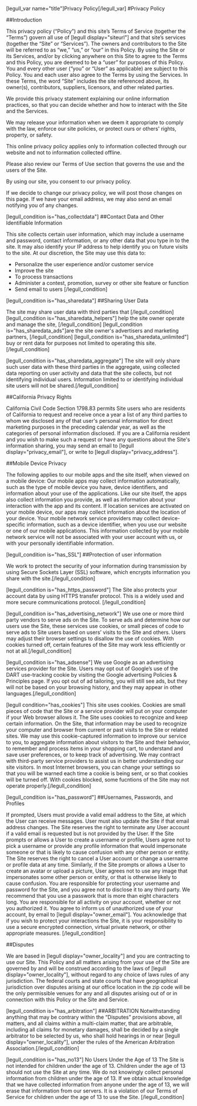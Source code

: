 [legull_var name="title"]Privacy Policy[/legull_var]
#Privacy Policy

##Introduction

This privacy policy (“Policy”) and this site’s Terms of Service (together the “Terms”) govern all use of [legull display="siteurl"] and that site’s services (together the “Site” or “Services”).  The owners and contributors to the Site will be referred to as “we,” “us,” or “our” in this Policy.  By using the Site or its Services, and/or by clicking anywhere on this Site to agree to the Terms and this Policy, you are deemed to be a “user” for purposes of this Policy.  You and every other user (“you” or “User” as applicable) are subject to this Policy.  You and each user also agree to the Terms by using the Services.  In these Terms, the word “Site” includes the site referenced above, its owner(s), contributors, suppliers, licensors, and other related parties.

We provide this privacy statement explaining our online information practices, so that you can decide whether and how to interact with the Site and the Services.

We may release your information when we deem it appropriate to comply with the law, enforce our site policies, or protect ours or others' rights, property, or safety.

This online privacy policy applies only to information collected through our website and not to information collected offline.

Please also review our Terms of Use section that governs the use and the users of the Site.

By using our site, you consent to our privacy policy.

If we decide to change our privacy policy, we will post those changes on this page. If we have your email address, we may also send an email notifying you of any changes.

[legull_condition is="has_collectdata"]
##Contact Data and Other Identifiable Information

This site collects certain user information, which may include a username and password, contact information, or any other data that you type in to the site.  It may also identify your IP address to help identify you on future visits to the site.  At our discretion, the Site may use this data to:

* Personalize the user experience and/or customer service
* Improve the site
* To process transactions
* Administer a contest, promotion, survey or other site feature or function
* Send email to users
[/legull_condition]

[legull_condition is="has_sharedata"]
##Sharing User Data

The site may share user data with third parties that [/legull_condition]
[legull_condition is="has_sharedata_helpers"] help the site owner operate and manage the site, [/legull_condition]
[legull_condition is="has_sharedata_ads"]are the site owner's advertisers and marketing partners, [/legull_condition]
[legull_condition is="has_sharedata_unlimited"] buy or rent data for purposes not limited to operating this site.[/legull_condition]

[legull_condition is="has_sharedata_aggregate"]
The site will only share such user data with these third parties in the aggregate, using collected data reporting on user activity and data that the site collects, but not identifying individual users. Information limited to or identifying individual site users will not be shared.[/legull_condition]

##California Privacy Rights

California Civil Code Section 1798.83 permits Site users who are residents of California to request and receive once a year a list of any third parties to whom we disclosed any of that user's personal information for direct marketing purposes in the preceding calendar year, as well as the categories of personal information disclosed. If you are a California resident and you wish to make such a request or have any questions about the Site's information sharing, you may send an email to [legull display="privacy_email"], or write to [legull display="privacy_address"].

##Mobile Device Privacy

The following applies to our mobile apps and the site itself, when viewed on a mobile device:
Our mobile apps may collect information automatically, such as the type of mobile device you have, device identifiers, and information about your use of the applications. Like our site itself, the apps also collect information you provide, as well as information about your interaction with the app and its content.
If location services are activated on your mobile device, our apps may collect information about the location of your device. Your mobile network service providers may collect device-specific information, such as a device identifier, when you use our website or one of our mobile applications. This information collected by your mobile network service will not be associated with your user account with us, or with your personally identifiable information.

[legull_condition is="has_SSL"]
##Protection of user information

We work to protect the security of your information during transmission by using Secure Sockets Layer (SSL) software, which encrypts information you share with the site.[/legull_condition]

[legull_condition is="has_https_password"]
The Site also protects your account data by using HTTPS transfer protocol.  This is a widely used and more secure communications protocol. [/legull_condition]

[legull_condition is="has_advertising_network"]
We use one or more third party vendors to serve ads on the Site. To serve ads and determine how our users use the Site, these services use cookies, or small pieces of code to serve ads to Site users based on users’ visits to the Site and others. Users may adjust their browser settings to disallow the use of cookies.  With cookies turned off, certain features of the Site may work less efficiently or not at all.[/legull_condition]

[legull_condition is="has_adsense"]
We use Google as an advertising services provider for the Site. Users may opt out of Google’s use of the DART use-tracking cookie by visiting the Google advertising Policies & Principles page.  If you opt out of ad tailoring, you will still see ads, but they will not be based on your browsing history, and they may appear in other languages.[/legull_condition]

[legull condition="has_cookies"]
This site uses cookies.  Cookies are small pieces of code that the Site or a service provider will put on your computer if your Web browser allows it.  The Site uses cookies to recognize and keep certain information.  On the Site, that information may be used to recognize your computer and browser from current or past visits to the Site or related sites.  We may use this cookie-captured information to improve our service to you, to aggregate information about visitors to the Site and their behavior, to remember and process items in your shopping cart, to understand and save user preferences, or to keep track of advertising.  We may contract with third-party service providers to assist us in better understanding our site visitors.
In most Internet browsers, you can change your settings so that you will be warned each time a cookie is being sent, or so that cookies will be turned off. With cookies blocked, some fucntions of the Site may not operate properly.[/legull_condition]

[legull_condition is="has_password"]
##Usernames, Passwords, and Profiles

If prompted, Users must provide a valid email address to the Site, at which the User can receive messages. User must also update the Site if that email address changes. The Site reserves the right to terminate any User account if a valid email is requested but is not provided by the User.
If the Site prompts or allows a User to create a username or profile, Users agree not to pick a username or provide any profile information that would impersonate someone or that is likely to cause confusion with any other person or entity.  The Site reserves the right to cancel a User account or change a username or profile data at any time.  Similarly, if the Site prompts or allows a User to create an avatar or upload a picture, User agrees not to use any image that impersonates some other person or entity, or that is otherwise likely to cause confusion.
You are responsible for protecting your username and password for the Site, and you agree not to disclose it to any third party.  We recommend that you use a passwork that is more than eight characters long.  You are responsible for all activity on your account, whether or not you authorized it.  You agree to inform us of unauthorized use of your account, by email to [legull display="owner_email"].  You acknowledge that if you wish to protect your interactions the Site, it is your responsibility to use a secure encrypted connection, virtual private network, or other appropriate measures.
[/legull_condition]

##Disputes

We are based in [legull display="owner_locality"] and you are contracting to use our Site.  This Policy and all matters arising from your use of the Site are governed by and will be construed according to the laws of [legull display="owner_locality"], without regard to any choice of laws rules of any jurisdiction.  The federal courts and state courts that have geographical jurisdiction over disputes arising at our office location in the <siteZIPfield> zip code will be the only permissible venues for any and all disputes arising out of or in connection with this Policy or the Site and Service.

[legull_condition is="has_arbitration"]
##ARBITRATION
Notwithstanding anything that may be contrary within the “Disputes” provisions above, all matters, and all claims within a multi-claim matter, that are arbitrable, including all claims for monetary damages, shall be decided by a single arbitrator to be selected by us, who shall hold hearings in or near [legull display="owner_locality"], under the rules of the American Arbitration Association.[/legull_condition]

[legull_condition is="has_no13"] No Users Under the Age of 13
The Site is not intended for children under the age of 13.  Children under the age of 13 should not use the Site at any time.  We do not knowingly collect personal information from children under the age of 13.  If we obtain actual knowledge that we have collected information from anyone under the age of 13, we will erase that information from our servers. It is a violation of our Terms of Service for children under the age of 13 to use the Site. [/legull_condition]
